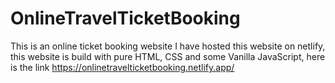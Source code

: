 # OnlineTravelTicketBooking
This is an online ticket booking website
I have hosted this website on netlify, this website is build with pure HTML, CSS and some Vanilla JavaScript, here is the link
https://onlinetravelticketbooking.netlify.app/
